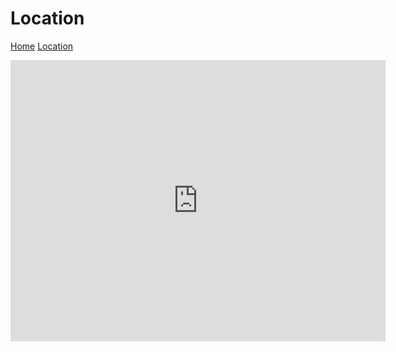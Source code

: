 # Location 
[Home](./index)  [Location](./location)

<iframe src="https://www.google.com/maps/embed?pb=!1m18!1m12!1m3!1d4244.012675913493!2d0.21025317860429754!3d42.28522615741865!2m3!1f0!2f0!3f0!3m2!1i1024!2i768!4f13.1!3m3!1m2!1s0x12a7ec6feca9d241%3A0xa18d2deee3061fcd!2s22393+Lig%C3%BCerre+de+Cinca%2C+Huesca%2C+Spain!5e1!3m2!1sen!2sch!4v1559425027495!5m2!1sen!2sch" width="600" height="450" frameborder="0" style="border:0" allowfullscreen></iframe> 
